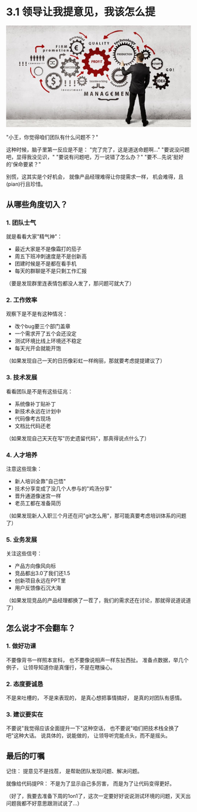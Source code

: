 # 3.1 领导让我提意见，我该怎么提

![提建议](../images/chapter3/give-advice.jpg)

"小王，你觉得咱们团队有什么问题不？"

这种时候，脑子里第一反应是不是：
"完了完了，这是道送命题啊..."
"要说没问题吧，显得我没见识，"
"要说有问题吧，万一说错了怎么办？"
"要不...先说'挺好的'保命要紧？"

别慌，这其实是个好机会，
就像产品经理难得让你提需求一样，
机会难得，且(pian)行且珍惜。

## 从哪些角度切入？

### 1. 团队士气
就是看看大家"精气神"：
- 最近大家是不是像霜打的茄子
- 周五下班冲刺速度是不是创新高
- 团建时候是不是都在看手机
- 每天的群聊是不是只剩工作汇报

（要是发现群里连表情包都没人发了，那问题可就大了）

### 2. 工作效率
观察下是不是有这种情况：
- 改个bug要三个部门盖章
- 一个需求开了五个会还没定
- 测试环境比线上环境还不稳定
- 每天光开会就能开饱

（如果发现自己一天的日历像彩虹一样绚丽，那就要考虑提提建议了）

### 3. 技术发展
看看团队是不是有这些征兆：
- 系统像补丁贴补丁
- 新技术永远在计划中
- 代码像考古现场
- 文档比代码还老

（如果发现自己天天在写"历史遗留代码"，那真得说点什么了）

### 4. 人才培养
注意这些现象：
- 新人培训全靠"自己悟"
- 技术分享变成了没几个人参与的"鸡汤分享"
- 晋升通道像迷宫一样
- 老员工都在准备简历

（如果发现新人入职三个月还在问"git怎么用"，那可能真要考虑培训体系的问题了）

### 5. 业务发展
关注这些信号：
- 产品方向像风向标
- 竞品都出3.0了我们还1.5
- 创新项目永远在PPT里
- 用户反馈像石沉大海

（如果发现竞品的产品经理都换了一茬了，我们的需求还在讨论，那就得说道说道了）

## 怎么说才不会翻车？

### 1. 做好功课
不要像背书一样照本宣科，
也不要像说相声一样东扯西扯。
准备点数据，举几个例子，
让领导知道你是真懂行，不是在瞎操心。

### 2. 态度要诚恳
不是来吐槽的，
不是来表现的，
是真心想把事情搞好，
是真的对团队有感情。

### 3. 建议要实在
不要说"我觉得应该全面提升一下"这种空话，
也不要说"咱们把技术栈全换了吧"这种大话。
说具体的，说能做的，
让领导听完能点头，而不是摇头。

## 最后的叮嘱

记住：
提意见不是找茬，
是帮助团队发现问题、解决问题。

就像给代码提PR：
不是为了显示自己多厉害，
而是为了让代码变得更好。

（好了，我要去准备下周的1on1了，这次一定要好好说说测试环境的问题，天天出问题我都不好意思跟测试说了...）